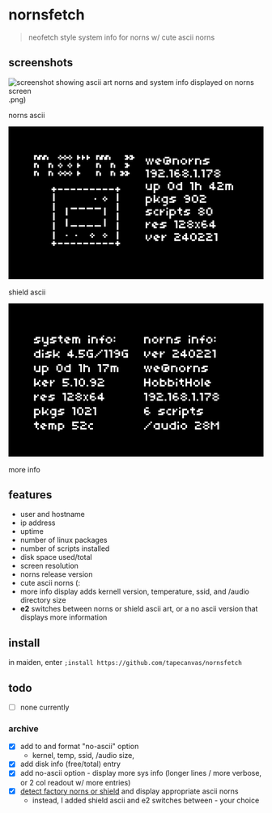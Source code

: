 # nornsfetch
> neofetch style system info for norns w/ cute ascii norns

## screenshots

![screenshot showing ascii art norns and system info displayed on norns screen](nornsfetch).png)

norns ascii

![screenshot showing ascii art norns shield and system info displayed on norns screen](shield.png)

shield ascii 

![screenshot showing "more info" readout with no asccii art](more.png)

more info

## features
- user and hostname
- ip address
- uptime
- number of linux packages
- number of scripts installed
- disk space used/total
- screen resolution
- norns release version
- cute ascii norns (:
- more info display adds kernell version, temperature, ssid, and /audio directory size
- **e2** switches between norns or shield ascii art, or a no ascii version that displays more information

## install
in maiden, enter `;install https://github.com/tapecanvas/nornsfetch`

## todo 
- [ ] none currently

### archive
- [x] add to and format "no-ascii" option
  - kernel, temp, ssid, /audio size, 
- [x] add disk info (free/total) entry
- [x] add no-ascii option - display more sys info (longer lines / more verbose, or 2 col readout w/ more entries) 
- [x] [detect factory norns or shield](https://monome.org/docs/norns/api/modules/norns.html) and display appropriate ascii norns
  - instead, I added shield ascii and e2 switches between - your choice 
